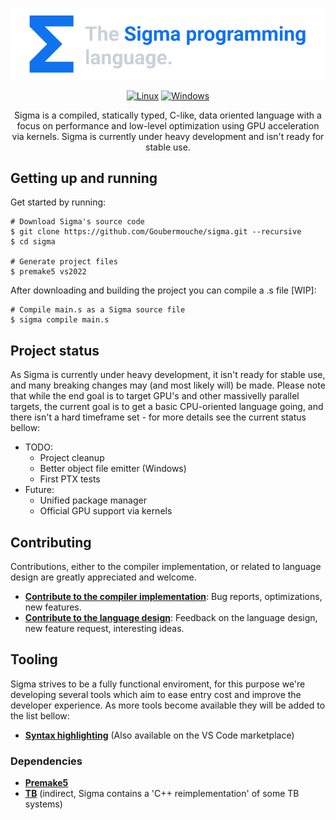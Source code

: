 <p align="center">
 <a href="https://github.com/Goubermouche/sigma">
    <img src="/images/banner_3.png" alt="sigma logo" width="650cm">
   </a>
</p>

<div align="center">
 
[![Linux](https://github.com/Goubermouche/sigma/actions/workflows/linux.yml/badge.svg)](https://github.com/Goubermouche/sigma/actions/workflows/linux.yml)   [![Windows](https://github.com/Goubermouche/sigma/actions/workflows/windows.yml/badge.svg)](https://github.com/Goubermouche/sigma/actions/workflows/windows.yml)
</div>

<p align="center">
Sigma is a compiled, statically typed, C-like, data oriented language with a focus on performance and low-level optimization using GPU acceleration via kernels. Sigma is currently under heavy development and isn't ready for stable use. 
</p>

## Getting up and running      
Get started by running:
```shell
# Download Sigma's source code
$ git clone https://github.com/Goubermouche/sigma.git --recursive
$ cd sigma

# Generate project files
$ premake5 vs2022
```
After downloading and building the project you can compile a .s file [WIP]: 
```shell
# Compile main.s as a Sigma source file
$ sigma compile main.s
```

## Project status
As Sigma is currently under heavy development, it isn't ready for stable use, and many breaking changes may (and most likely will) be made. Please note that while the end goal is to target GPU's and other massivelly parallel targets, the current goal is to get a basic CPU-oriented language going, and there isn't a hard timeframe set - for more details see the current status bellow: 
-   TODO:
    -   Project cleanup
    -   Better object file emitter (Windows)
    -   First PTX tests 
-   Future:
    -   Unified package manager
    -   Official GPU support via kernels

## Contributing
Contributions, either to the compiler implementation, or related to language design are greatly appreciated and welcome.
-   [**Contribute to the compiler implementation**](/documents/CONTRIBUTING.md#ontributing_to_the_compiler_implementation): Bug reports, optimizations, new features.
-   [**Contribute to the language design**](/documents/CONTRIBUTING.md#contributing_to_the_language_design): Feedback on the language design, new feature request, interesting ideas.

## Tooling
Sigma strives to be a fully functional enviroment, for this purpose we're developing several tools which aim to ease entry cost and improve the developer experience. As more tools become available they will be added to the list bellow: 
-   [**Syntax highlighting**](https://github.com/Goubermouche/sigma-syntax-highlighter) (Also available on the VS Code marketplace)

### Dependencies 
-   [**Premake5**](https://github.com/premake/premake-core)
-   [**TB**](https://github.com/RealNeGate/Cuik/tree/master/tb) (indirect, Sigma contains a 'C++ reimplementation' of some TB systems)

